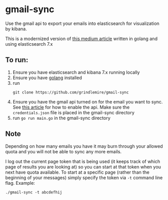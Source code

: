 # gmail-sync

Use the gmail api to export your emails into elasticsearch for visualization by kibana.

This is a modernized version of [this medium article](https://medium.com/@orweinberger/analyze-and-visualize-your-gmail-inbox-using-elasticsearch-and-kibana-88cb4e373c13) written in golang and using elasticsearch 7.x

## To run:

1. Ensure you have elasticsearch and kibana 7.x running locally
1. Ensure you have [golang](https://golang.org/) installed
1. run
   ```
   git clone https://github.com/grindlemire/gmail-sync
   ```
1. Ensure you have the gmail api turned on for the email you want to sync. See [this article](https://developers.google.com/gmail/api/quickstart/go) for how to enable the api. Make sure the `credentials.json` file is placed in the gmail-sync directory
1. run `go run main.go` in the gmail-sync directory

## Note

Depending on how many emails you have it may burn through your allowed quota and you will not be able to sync any more emails.

I log out the current page token that is being used (it keeps track of which page of results you are looking at) so you can start at that token when you next have quota available. To start at a specific page (rather than the beginning of your messages) simply specify the token via `-t` command line flag. Example:

```
./gmail-sync -t abcdefhij
```
